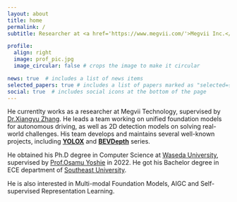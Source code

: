 ```yaml
---
layout: about
title: home
permalink: /
subtitle: Researcher at <a href='https://www.megvii.com/'>Megvii Inc.</a>, Beijing, China.

profile:
  align: right
  image: prof_pic.jpg
  image_circular: false # crops the image to make it circular

news: true  # includes a list of news items
selected_papers: true # includes a list of papers marked as "selected={true}"
social: true  # includes social icons at the bottom of the page
---
```


He currentlty works as a researcher at Megvii Technology, supervised by [Dr.Xiangyu Zhang](https://scholar.google.com/citations?user=yuB-cfoAAAAJ&hl=zh-CN). He leads a team working on unified foundation models for autonomous driving, as well as 2D detection models on solving real-world challenges. His team develops and maintains several well-known projects, including [**YOLOX**](https://github.com/Megvii-BaseDetection/YOLOX) and [**BEVDepth**](https://github.com/Megvii-BaseDetection/BEVDepth) series.

He obtained his Ph.D degree in Computer Science at [Waseda University](https://www.waseda.jp/top/en/), supervised by [Prof.Osamu Yoshie](https://scholar.google.co.jp/citations?user=YLA5LwEAAAAJ&hl=ja) in 2022. He got his Bachelor degree in ECE department of [Southeast University](https://www.seu.edu.cn/).

He is also interested in Multi-modal Foundation Models, AIGC and Self-supervised Representation Learning.
